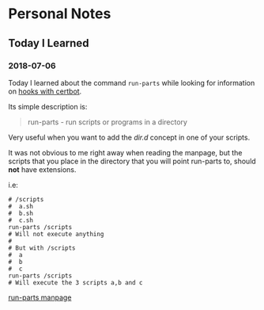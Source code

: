 # Personal Notes

## Today I Learned

### 2018-07-06

Today I learned about the command `run-parts` while looking for information on [hooks with certbot](https://stackoverflow.com/questions/42300579/letsencrypt-certbot-multiple-renew-hooks).

Its simple description is:
> run-parts - run scripts or programs in a directory

Very useful when you want to add the *dir.d* concept in one of your scripts.

It was not obvious to me right away when reading the manpage, but the scripts that you place in the directory that you will point run-parts to, should **not** have extensions.

i.e:
```
# /scripts
#  a.sh
#  b.sh
#  c.sh
run-parts /scripts
# Will not execute anything
#
# But with /scripts
#  a
#  b
#  c
run-parts /scripts
# Will execute the 3 scripts a,b and c
```

[run-parts manpage](http://manpages.ubuntu.com/manpages/bionic/man8/run-parts.8.html)

